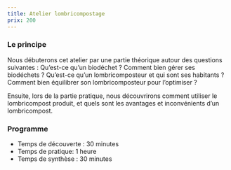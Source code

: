 ```yaml
---
title: Atelier lombricompostage
prix: 200
---
```


### Le principe

Nous débuterons cet atelier par une partie théorique autour des questions suivantes : Qu’est-ce qu’un biodéchet ? Comment bien gérer ses biodéchets ? Qu’est-ce qu’un lombricomposteur et qui sont ses habitants ? Comment bien équilibrer son lombricomposteur pour l’optimiser ?

Ensuite, lors de la partie pratique, nous découvrirons comment utiliser le lombricompost produit, et quels sont les avantages et inconvénients d’un lombricompost.

<nuxt-img format="webp" src="/prestations/lombricompost/composteur.png" lazy="loading"></nuxt-img>

### Programme

- Temps de découverte : 30 minutes
- Temps de pratique: 1 heure
- Temps de synthèse : 30 minutes
